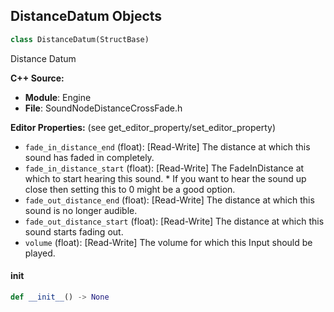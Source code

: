 ## DistanceDatum Objects

```python
class DistanceDatum(StructBase)
```

Distance Datum

**C++ Source:**

- **Module**: Engine
- **File**: SoundNodeDistanceCrossFade.h

**Editor Properties:** (see get_editor_property/set_editor_property)

- ``fade_in_distance_end`` (float):  [Read-Write] The distance at which this sound has faded in completely.
- ``fade_in_distance_start`` (float):  [Read-Write] The FadeInDistance at which to start hearing this sound.
         * If you want to hear the sound up close then setting this to 0 might be a good option.
- ``fade_out_distance_end`` (float):  [Read-Write] The distance at which this sound is no longer audible.
- ``fade_out_distance_start`` (float):  [Read-Write] The distance at which this sound starts fading out.
- ``volume`` (float):  [Read-Write] The volume for which this Input should be played.

<a id="unreal.DistanceDatum.__init__"></a>

#### __init__

```python
def __init__() -> None
```

<a id="unreal.BPVariableMetaDataEntry"></a>